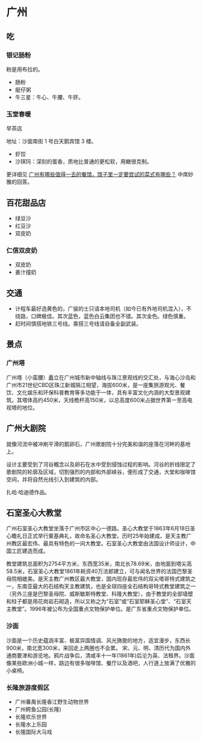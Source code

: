 # 广州
## 吃
### 银记肠粉
粉是用布拉的。

* 肠粉
* 艇仔粥
* 牛三星：牛心、牛腰、牛肝。

### 玉堂春暖
早茶店

地址：沙面南街 1 号白天鹅宾馆 3 楼。

* 虾饺
* 沙琪玛：深刻的蛋香，质地比普通的更松软，用糖很克制。

更详细见 [广州有哪些值得一去的餐馆，馆子里一定要尝试的菜式有哪些？](https://www.zhihu.com/question/47426417) 中席妙雅的回答。

## 百花甜品店
* 绿豆沙
* 红豆沙
* 双皮奶

### 仁信双皮奶
* 双皮奶
* 姜汁撞奶

## 交通
* 计程车最好选黄色的，广骏的士只请本地司机（如今已有外地司机混入），不绕路，口碑极佳。其次蓝色，蓝色白云集团也不错。其次金色。绿色慎重。
* 赶时间慎搭地铁三号线。乘搭三号线请自备全副武装。

## 景点
### 广州塔
广州塔（小蛮腰）矗立在广州城市新中轴线与珠江景观线的交汇处，与海心沙岛和广州市21世纪CBD区珠江新城隔江相望，海拔600米，是一座集旅游观光、餐饮、文化娱乐和环保科普教育等多功能于一体，具有丰富文化内涵的大型景观建筑。其塔体高约450米，天线桅杆高150米，以总高度600米占据世界第一至高电视塔的地位。 

## 广州大剧院
就像河流中被冲刷平滑的鹅卵石，广州歌剧院十分完美和谐的座落在河畔的基地上。

设计主要受到了河谷概念以及卵石在水中受到侵蚀过程的影响。河谷的折线限定了歌剧院的轮廓及区域，切割强烈的内部和外部峡谷，便形成了交通，大堂和咖啡馆空间，并将自然光线引入到建筑的内部。

扎哈·哈迪德作品。

## 石室圣心大教堂
广州石室圣心大教堂坐落于广州市区中心一德路。圣心大教堂于1863年6月18日圣心瞻礼日正式举行奠基典礼，故命名圣心大教堂。历时25年始建成，是天主教广州教区最宏伟、最具有特色的一间大教堂。石室圣心大教堂由法国设计师设计，中国工匠建造而成。

教堂建筑总面积为2754平方米，东西宽35米，南北长78.69米，由地面到塔尖高58.5米，石室圣心大教堂1861年耗资40万法郎建立，可与闻名世界的法国巴黎圣母院相媲美。是天主教广州教区最大教堂，国内现存最宏伟的双尖塔哥特式建筑之一，东南亚最大的石结构天主教建筑，也是全球四座全石结构哥特式教堂建筑之一（另外三座是巴黎圣母院、威斯敏斯特教堂、科隆大教堂），由于教堂的全部墙壁和柱子都是用花岗岩石砌造，所以又称之为“石室”或“石室耶稣圣心堂”、“石室天主教堂”。1996年被公布为全国重点文物保护单位。是广东省重点文物保护单位。

### 沙面
沙面是一个历史蕴涵丰富、极富异国情调、风光旖旎的地方，适宜漫步，东西长900米，南北宽300米，来回走上两圈也不会累。 宋、元、明、清历代为国内外通商要津和游览地。鸦片战争后，清咸丰十一年(1861年)后沦为英、法租界。沙面像某些欧洲小城一样，路边有很多咖啡馆、餐厅以及酒吧，人行道上放满了优雅的小桌椅。

### 长隆旅游度假区
* 广州番禺长隆香江野生动物世界
* 广州鳄鱼公园(长隆) 
* 长隆欢乐世界
* 长隆水上乐园
* 长隆国际大马戏